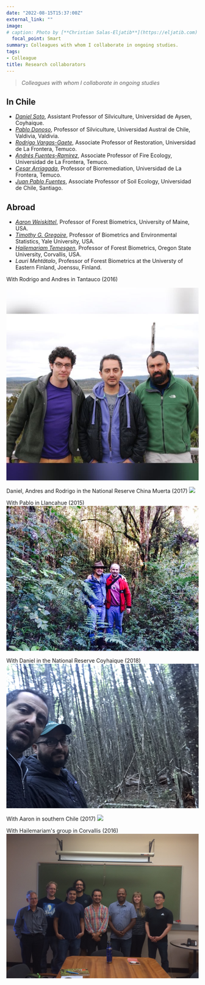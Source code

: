 ```yaml
---
date: "2022-08-15T15:37:00Z"
external_link: "" 
image:
# caption: Photo by [**Christian Salas-Eljatib**](https://eljatib.com)
  focal_point: Smart
summary: Colleagues with whom I collaborate in ongoing studies.
tags:
- Colleague
title: Research collaborators
---
```


> *Colleagues with whom I collaborate in ongoing studies*

## In Chile

* *[Daniel Soto](https://sites.google.com/view/silviculture/danielsotowebpage)*, Assistant Professor of Silviculture, Universidad de Aysen, Coyhaique.
* *[Pablo Donoso](https://www.researchgate.net/profile/Pablo_Donoso)*, Professor of Silviculture, Universidad Austral de Chile, Valdivia, Valdivia.
* *[Rodrigo Vargas-Gaete](https://rodrigovargasgaete.cl)*, Associate Professor of Restoration, Universidad de La Frontera, Temuco.
* *[Andrés Fuentes-Ramirez](https://andresfuen.weebly.com)*, Associate Professor of Fire Ecology, Universidad de La Frontera, Temuco.
* *[Cesar Arriagada](http://biorremediacion.ufro.cl)*, Professor of Biorremediation, Universidad de La Frontera, Temuco.
* *[Juan Pablo Fuentes](https://sites.google.com/uchile.cl/sel-forestal-uchile/home)*, Associate Professor of Soil Ecology, Universidad de Chile, Santiago.


## Abroad

* *[Aaron Weiskittel](https://forest.umaine.edu/faculty-staff/aaron-weiskittel/)*, Professor of Forest Biometrics, University of Maine, USA.
* *[Timothy G. Gregoire](https://environment.yale.edu/profile/gregoire)*, Professor of Biometrics and Environmental Statistics, Yale University, USA.
* *[Hailemariam Temesgen](http://fmbl.forestry.oregonstate.edu)*, Professor of Forest Biometrics, Oregon State University, Corvallis, USA.
* *Lauri Mehtätalo*, Professor of Forest Biometrics at the Universty of Eastern Finland, Joenssu, Finland.


With Rodrigo and Andres in Tantauco (2016)

![](/images/fellows.jpg)

Daniel, Andres and Rodrigo in the National Reserve China Muerta (2017)
![](/images/maquinas.jpg)

With Pablo in Llancahue (2015)
![](/images/withPdonoso.jpg)

With Daniel in the National Reserve Coyhaique (2018)
![](/images/withDaniel.jpg)

With Aaron in southern Chile  (2017)
![](/images/withAaron.jpg)

With Hailemariam's group in Corvallis (2016)
![](/images/osu_biometrics.jpg)

<!--- 
* *[Dylan Craven](https://dylancraven.com)*, Associate Professor of Macroecology, Universidad Mayor, Santiago.

(see details here `http://simuladorpellin.com`)
-->
